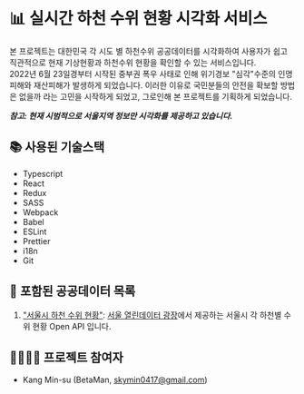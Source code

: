 # 📊 실시간 하천 수위 현황 시각화 서비스

본 프로젝트는 대한민국 각 시도 별 하천수위 공공데이터를 시각화하여 사용자가 쉽고 직관적으로 현재 기상현황과 하천수위 현황을 확인할 수 있는 서비스입니다.  
2022년 6월 23일경부터 시작된 중부권 폭우 사태로 인해 위기경보 "심각"수준의 인명피해와 재산피해가 발생하게 되었습니다. 이러한 이유로 국민분들의 안전을 확보할 방법은 없을까 라는 고민을 시작하게 되었고, 그로인해 본 프로젝트를 기획하게 되었습니다.

**_참고: 현재 시범적으로 서울지역 정보만 시각화를 제공하고 있습니다._**

## 📚 사용된 기술스택

- Typescript
- React
- Redux
- SASS
- Webpack
- Babel
- ESLint
- Prettier
- i18n
- Git

## 📖 포함된 공공데이터 목록

1. ["서울시 하천 수위 현황"](https://data.seoul.go.kr/dataList/OA-1167/S/1/datasetView.do): [서울 열린데이터 광장](https://data.seoul.go.kr/)에서 제공하는 서울시 각 하천별 수위 현황 Open API 입니다.

## 👩‍💻🧑‍💻 프로젝트 참여자

- Kang Min-su (BetaMan, skymin0417@gmail.com)

